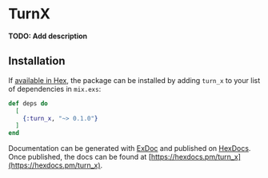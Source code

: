 # TurnX

**TODO: Add description**

## Installation

If [available in Hex](https://hex.pm/docs/publish), the package can be installed
by adding `turn_x` to your list of dependencies in `mix.exs`:

```elixir
def deps do
  [
    {:turn_x, "~> 0.1.0"}
  ]
end
```

Documentation can be generated with [ExDoc](https://github.com/elixir-lang/ex_doc)
and published on [HexDocs](https://hexdocs.pm). Once published, the docs can
be found at [https://hexdocs.pm/turn_x](https://hexdocs.pm/turn_x).

